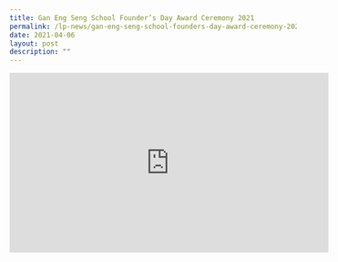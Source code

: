 ```yaml
---
title: Gan Eng Seng School Founder’s Day Award Ceremony 2021
permalink: /lp-news/gan-eng-seng-school-founders-day-award-ceremony-2021/
date: 2021-04-06
layout: post
description: ""
---
```

<iframe width="560" height="315" src="https://www.youtube.com/embed/ioDrA8q3Nbc" title="YouTube video player" frameborder="0" allow="accelerometer; autoplay; clipboard-write; encrypted-media; gyroscope; picture-in-picture" allowfullscreen></iframe>